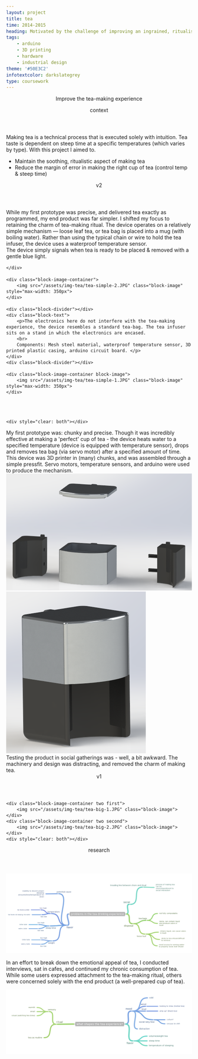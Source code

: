 ```yaml
---
layout: project
title: tea
time: 2014-2015
heading: Motivated by the challenge of improving an ingrained, ritualistic experience, I developed two product aimed at improving the tea experience. The first is a collaboration with Pawel Golyski, and the second I developed on my own.
tags:
    - arduino
    - 3D printing
    - hardware
    - industrial design
theme: '#50E3C2'
infotextcolor: darkslategrey
type: coursework 
---
```



<section class="intro block">
    <div class="intro-text block-text">
        <p style="text-align: center"> Improve the tea-making experience
        </p>
    </div>
</section>


<section class="block">
    <header class="block-header">context</header>
    <div class="block-text">
        <p> Making tea is a technical process that is executed solely with intuition. Tea taste is dependent on steep time at a specific temperatures (which varies by type). With this project I aimed to.</p> 
        <ul> 
        <li>Maintain the soothing, ritualistic aspect of making tea</li>      
        <li>Reduce the margin of error in making the right cup of tea (control temp & steep time)</li>
        </ul>
    </div>
</section>

<section class="block">
    <header class="block-header">v2</header>
    <div class="block-text">
        <p> While my first prototype was precise, and delivered tea exactly as programmed, my end product was far simpler. I shifted my focus to retaining the charm of tea-making ritual. The device operates on a relatively simple mechanism — loose leaf tea, or tea bag is placed into a mug (with boiling water). Rather than using the typical chain or wire to hold the tea infuser, the device uses a waterproof temperature sensor. 
        <br>
        The device simply signals when tea is ready to be placed & removed with a gentle blue light.  
        </p>
        
    </div>    
    
    <div class="block-image-container">
        <img src="/assets/img-tea/tea-simple-2.JPG" class="block-image" style="max-width: 350px">       
    </div>   
    
    <div class="block-divider"></div>
    <div class="block-text">
        <p>The electronics here do not interfere with the tea-making experience, the device resembles a standard tea-bag. The tea infuser sits on a stand in which the electronics are encased.
        <br>
        Components: Mesh steel material, waterproof temperature sensor, 3D printed plastic casing, arduino circuit board. </p>
    </div>    
    <div class="block-divider"></div>    

    <div class="block-image-container block-image">
        <img src="/assets/img-tea/tea-simple-1.JPG" class="block-image" style="max-width: 350px">    
    </div>  
    

    

    <div style="clear: both"></div>    
 
</section>

<section class="block">
    <div class="block-text">
    My first prototype was: chunky and precise. Though it was incredibly effective at making a 'perfect' cup of tea - the device heats water to a specified temperature (device is equipped with temperature sensor), drops and removes tea bag (via servo motor) after a specified amount of time.
    <br>
    This device was 3D printer in (many) chunks, and was assembled through a simple pressfit. Servo motors, temperature sensors, and arduino were used to produce the mechanism.
    </div>    
    <div class="block-image-container two first">
        <img src="/assets/img-tea/tea-big-3.png" class="block-image">        
    </div>   
    <div class="block-image-container two second">
        <img src="/assets/img-tea/tea-big-4.png" class="block-image">        
    </div>  
    <div style="clear: both"></div>    
    <div class="block-text">
    Testing the product in social gatherings was - well, a bit awkward. The machinery and design was distracting, and removed the charm of making tea.    
    </div>
    <header class="block-header">v1</header>
    
    <div class="block-image-container two first">
        <img src="/assets/img-tea/tea-big-1.JPG" class="block-image">        
    </div>   
    <div class="block-image-container two second">
        <img src="/assets/img-tea/tea-big-2.JPG" class="block-image">        
    </div>  
    <div style="clear: both"></div>    
</section>

<section class="block">
    <header class="block-header">research</header>
    <div class="block-image-container">
        <img src="/assets/img-tea/tea-research-1.png" class="block-image">    
    </div>     
    <div class="block-text">
    <p> In an effort to break down the emotional appeal of tea, I conducted interviews, sat in cafes, and continued my chronic consumption of tea. While some users expressed attachment to the tea-making ritual, others were concerned solely with the end product (a well-prepared cup of tea).
    </p>
    </div>
    <div class="block-image-container">
        <img src="/assets/img-tea/tea-research-2.png" class="block-image">    
    </div>
    
    
</section>    
